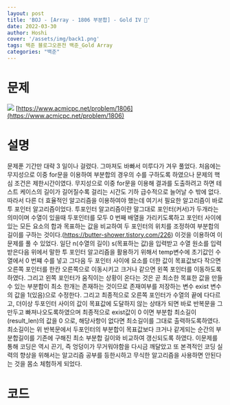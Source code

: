 ```yaml
---
layout: post
title: 'BOJ - [Array - 1806 부분합] - Gold IV 🥇'
date: 2022-03-30
author: Hoshi
cover: '/assets/img/back1.png'
tags: 백준 블로그오픈전 백준_Gold Array
categories: "백준"
---
```

# 문제
![]({{site.url}}/assets/img/posts_img/1806.png)
[https://www.acmicpc.net/problem/1806](https://www.acmicpc.net/problem/1806)

# 설명
문제푼 기간만 대략 3 일이나 걸렸다. 그마져도 바빠서 미루다가 겨우 풀었다. 처음에는 무지성으로 이중 for문을 이용하여 부분합의 경우의 수를 구하도록 하였으나 문제의 핵심 조건은 제한시간이였다. 무지성으로 이중 for문을 이용해 결과를 도출하려고 하면 테스트 케이스의 길이가 길어질수록 걸리는 시간도 기하 급수적으로 늘어날 수 밖에 없다. 따라서 다른 더 효율적인 알고리즘을 이용하여야 했는데 여기서 필요한 알고리즘이 바로 투 포인터 알고리즘이었다. 투포인터 알고리즘이란 말그대로 포인터(커서)가 두개라는 의미이며 수열이 있을때 두포인터를 모두 0 번째 배열을 가리키도록하고 포인터 사이에 있는 모든 요소의 합과 목표하는 값을 비교하여 두 포인터의 위치를 조정하여 부분합의 길이를 구하는 것이다.(https://butter-shower.tistory.com/226)
이것을 이용하여 이 문제를 풀 수 있었다. 일단 n(수열의 길이) s(목표하는 값)을 입력받고 수열 원소를 입력 받은다음 위에서 말한 투 포인터 알고리즘을 활용하기 위해서 temp변수에 초기값인 수열에서 0 번쨰 수를 넣고 그다음 두 포인터 사이에 요소를 더한 값이 목표값보다 작으면 오른쪽 포인터를 한칸 오른쪽으로 이동시키고 크거나 같으면 왼쪽 포인터를 이동하도록하였다.
그리고 왼쪽 포인터가 움직이는 상황이 온다는 것은 곧 최소한 목표한 값을 만들 수 있는 부분합이 최소 한개는 존재하는 것이므로 존재여부를 저장하는 변수 exist 변수의 값을 1(있음)으로 수정한다. 그리고 최종적으로 오른쪽 포인터가 수열의 끝에 다다르고, 더이상 두포인터 사이의 값이 목표값에 도달하지 않는 상태가 되면 바로 반복문을 그만두고 빠져나오도록하였으며 최종적으로 exist값이 0 이면 부분합 최소길이 (result_len)의 값을 0 으로, 해당사항이 없다면 최소길이를 그대로 출력하도록하였다. 최소길이는 위 반복문에서 두포인터의 부분합이 목표값보다 크거나 같게되는 순간의 부분합길이를 기존에 구해진 최소 부분합 길이와 비교하여 갱신되도록 하였다. 이문제를 통해 코딩은 역시 끈기, 즉 엉덩이가 무거워야함을 다시금 깨달았고 또 본격적인 코딩 실력의 향상을 위해서는 알고리즘 공부를 등한시하고 무식한 알고리즘을 사용하면 안된다는 것을 몸소 체험하게 되었다.

# 코드

```c

```
